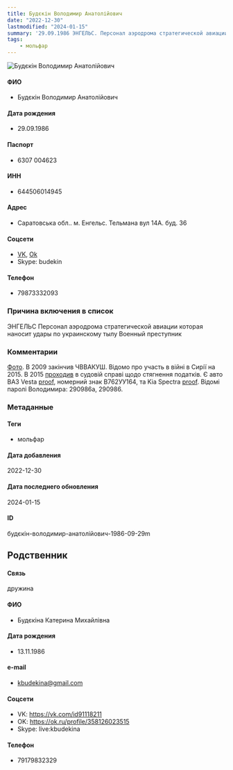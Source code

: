 ```yaml
---
title: Будєкін Володимир Анатолійович
date: "2022-12-30"
lastmodified: "2024-01-15"
summary: '29.09.1986 ЭНГЕЛЬС. Персонал аэродрома стратегической авиации которая наносит удары по украинскому тылу. Военный преступник.'
tags: 
    - мольфар
---
```

<!--# pp1-->
<!--## Фигурант-->
<!--### Личные данные-->
<!--#### Фото-->
![Будєкін Володимир Анатолійович](https://molfar.com/images/optimized/1696945577_500818852.png)
#### ФИО
- Будєкін Володимир Анатолійович
#### Дата рождения
- 29.09.1986
#### Паспорт
- 6307 004623
#### ИНН
- 644506014945
#### Адрес
- Саратовська обл.. м. Енгельс. Тельмана вул 14А. буд. 36
#### Соцсети
- [VK](https://vk.com/id18219932), [Ok](http://ok.ru/profile/248042111081)
- Skype: budekin
#### Телефон
- 79873332093
### Причина включения в список
ЭНГЕЛЬС
Персонал аэродрома стратегической авиации которая наносит удары по украинскому тылу
Военный преступник
### Комментарии
[Фото](https://informnapalm.org/wp-content/uploads/2015/11/VladymyrBudekyn.jpeg). В 2009 закінчив ЧВВАКУШ. Відомо про участь в війні в Сирії на 2015. В 2015 [проходив](https://monosnap.com/file/4v9ijyRll0ucr6iGYxhaHrqisfrth8) в судовій справі щодо стягнення податків. Є авто ВАЗ Vesta [proof](https://monosnap.com/file/zt0CakPpmvuwA64B3bqWnjRFaephWH), номерний знак В762УУ164, та Kia Spectra [proof](https://monosnap.com/file/eKewdyVJ6HSTI0Aor36JFGMoi5MmwC). Відомі паролі Володимира: 290986a, 290986.
### Метаданные
#### Теги
- мольфар
#### Дата добавления
2022-12-30
#### Дата последнего обновления
2024-01-15
#### ID
будєкін-володимир-анатолійович-1986-09-29m
## Родственник
<!--### Личные данные-->
#### Связь
дружина
#### ФИО
- Будєкіна Катерина Михайлівна
#### Дата рождения
- 13.11.1986
#### e-mail
- kbudekina@gmail.com
#### Соцсети
- VK: <https://vk.com/id91118211>
- OK: <https://ok.ru/profile/358126023515>
- Skype: live:kbudekina
#### Телефон
- 79179832329
<!--## END;-->
